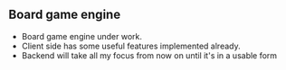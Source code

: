 ## Board game engine
- Board game engine under work.
- Client side has some useful features implemented already.
- Backend will take all my focus from now on until it's in a usable form